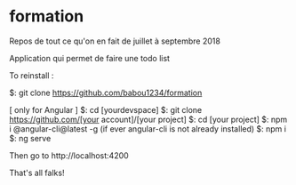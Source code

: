 # formation
Repos de tout ce qu'on en fait de juillet à septembre 2018

Application qui permet de faire une todo list

To reinstall :

$: git clone https://github.com/babou1234/formation

[ only for Angular ]
$: cd [yourdevspace]
$: git clone https://github.com/[your account]/[your project]
$: cd [your project]
$: npm i @angular-cli@latest -g (if ever angular-cli is not already installed)
$: npm i
$: ng serve

Then go to http://localhost:4200

That's all falks!
